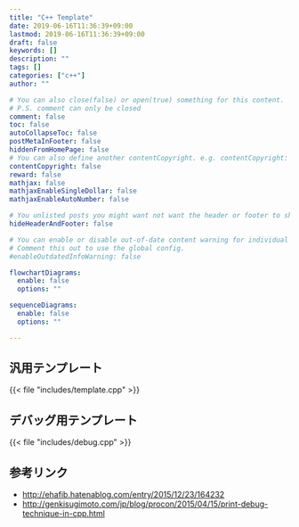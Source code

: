 ```yaml
---
title: "C++ Template"
date: 2019-06-16T11:36:39+09:00
lastmod: 2019-06-16T11:36:39+09:00
draft: false
keywords: []
description: ""
tags: []
categories: ["c++"]
author: ""

# You can also close(false) or open(true) something for this content.
# P.S. comment can only be closed
comment: false
toc: false
autoCollapseToc: false
postMetaInFooter: false
hiddenFromHomePage: false
# You can also define another contentCopyright. e.g. contentCopyright: "This is another copyright."
contentCopyright: false
reward: false
mathjax: false
mathjaxEnableSingleDollar: false
mathjaxEnableAutoNumber: false

# You unlisted posts you might want not want the header or footer to show
hideHeaderAndFooter: false

# You can enable or disable out-of-date content warning for individual post.
# Comment this out to use the global config.
#enableOutdatedInfoWarning: false

flowchartDiagrams:
  enable: false
  options: ""

sequenceDiagrams: 
  enable: false
  options: ""

---
```


## 汎用テンプレート
{{< file "includes/template.cpp" >}}

## デバッグ用テンプレート
{{< file "includes/debug.cpp" >}}

## 参考リンク
- http://ehafib.hatenablog.com/entry/2015/12/23/164232
- http://genkisugimoto.com/jp/blog/procon/2015/04/15/print-debug-technique-in-cpp.html
<!--more-->
